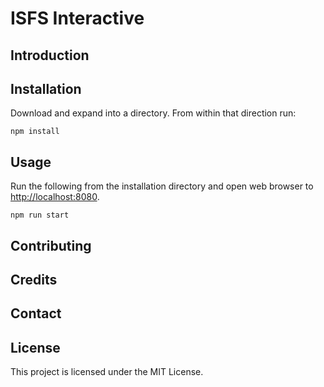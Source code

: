 # ISFS Interactive

## Introduction

## Installation

Download and expand into a directory. From within that direction run:

`npm install`

## Usage

Run the following from the installation directory
and open web browser to <http://localhost:8080>.

`npm run start`

## Contributing


## Credits

## Contact

## License

This project is licensed under the MIT License.

